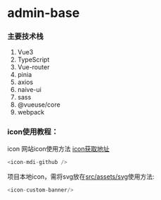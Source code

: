 # admin-base

### 主要技术栈

1. Vue3
2. TypeScript
3. Vue-router
4. pinia
5. axios
6. naive-ui
7. sass
8. @vueuse/core
9. webpack





### icon使用教程：

icon 网站icon使用方法   [icon获取地址](https://icones.netlify.app/)  

```javascript
<icon-mdi-github />
```

项目本地icon，需将svg放在<u>src/assets/svg</u>使用方法:

```javascript
<icon-custom-banner/>
```

